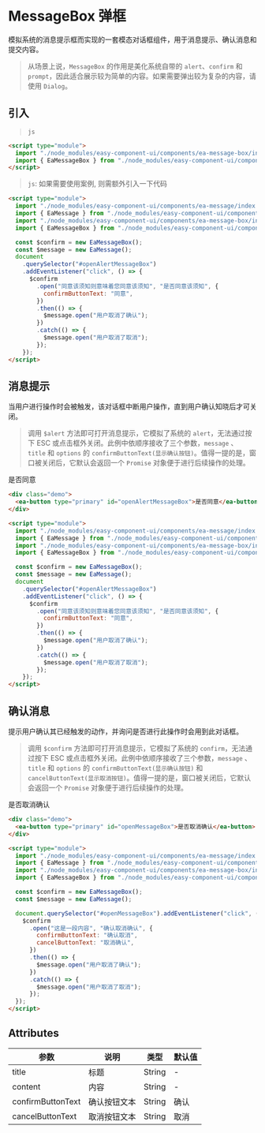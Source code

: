 <script setup>
import { onMounted } from 'vue'

onMounted(() => {
    import('../index.js')
    import('./index.scss')

    const $message = new EaMessage();

    const $alert = new EaMessageBox();
    document.querySelector("#openAlertMessageBox").addEventListener("click", () => {
        $alert
            .open("同意该须知则意味着您同意该须知!", "是否同意该须知", {
                confirmButtonText: "同意",
            })
            .then(() => {
                $message.open("用户同意了须知");
            })
            .catch(() => {
                $message.open("用户拒绝了须知");
            });
    });


    const $confirm = new EaMessageBox();
    document.querySelector("#openConfirmMessageBox").addEventListener("click", () => {
        $confirm
            .open("这是一段内容", "确认取消确认", {
                confirmButtonText: "确认取消",
                cancelButtonText: "取消确认",
            })
            .then(() => {
                $message.open("用户取消了确认");
            })
            .catch(() => {
                $message.open("用户取消了取消");
            });
    });
})

</script>

# MessageBox 弹框

模拟系统的消息提示框而实现的一套模态对话框组件，用于消息提示、确认消息和提交内容。

> 从场景上说，`MessageBox` 的作用是美化系统自带的 `alert`、`confirm` 和 `prompt`，因此适合展示较为简单的内容。如果需要弹出较为复杂的内容，请使用 `Dialog`。

## 引入

> `js`

```html
<script type="module">
  import "./node_modules/easy-component-ui/components/ea-message-box/index.js";
  import { EaMessageBox } from "./node_modules/easy-component-ui/components/ea-message-box/EaMessageBoxClass.js";
</script>
```

> `js`: 如果需要使用案例, 则需额外引入一下代码

```html
<script type="module">
  import "./node_modules/easy-component-ui/components/ea-message/index.js";
  import { EaMessage } from "./node_modules/easy-component-ui/components/ea-message/MessageClass.js";
  import "./node_modules/easy-component-ui/components/ea-message-box/index.js";
  import { EaMessageBox } from "./node_modules/easy-component-ui/components/ea-message-box/EaMessageBoxClass.js";

  const $confirm = new EaMessageBox();
  const $message = new EaMessage();
  document
    .querySelector("#openAlertMessageBox")
    .addEventListener("click", () => {
      $confirm
        .open("同意该须知则意味着您同意该须知", "是否同意该须知", {
          confirmButtonText: "同意",
        })
        .then(() => {
          $message.open("用户取消了确认");
        })
        .catch(() => {
          $message.open("用户取消了取消");
        });
    });
</script>
```

## 消息提示

当用户进行操作时会被触发，该对话框中断用户操作，直到用户确认知晓后才可关闭。

> 调用 `$alert` 方法即可打开消息提示，它模拟了系统的 `alert`，无法通过按下 ESC 或点击框外关闭。此例中依顺序接收了三个参数，`message` 、 `title` 和 `options` 的 `confirmButtonText(显示确认按钮)`。值得一提的是，窗口被关闭后，它默认会返回一个 `Promise` 对象便于进行后续操作的处理。

<div class="demo">
    <ea-button type="primary" id="openAlertMessageBox">是否同意</ea-button>
</div>

```html
<div class="demo">
  <ea-button type="primary" id="openAlertMessageBox">是否同意</ea-button>
</div>
```

```html
<script type="module">
  import "./node_modules/easy-component-ui/components/ea-message/index.js";
  import { EaMessage } from "./node_modules/easy-component-ui/components/ea-message/MessageClass.js";
  import "./node_modules/easy-component-ui/components/ea-message-box/index.js";
  import { EaMessageBox } from "./node_modules/easy-component-ui/components/ea-message-box/EaMessageBoxClass.js";

  const $confirm = new EaMessageBox();
  const $message = new EaMessage();
  document
    .querySelector("#openAlertMessageBox")
    .addEventListener("click", () => {
      $confirm
        .open("同意该须知则意味着您同意该须知", "是否同意该须知", {
          confirmButtonText: "同意",
        })
        .then(() => {
          $message.open("用户取消了确认");
        })
        .catch(() => {
          $message.open("用户取消了取消");
        });
    });
</script>
```

## 确认消息

提示用户确认其已经触发的动作，并询问是否进行此操作时会用到此对话框。

> 调用 `$confirm` 方法即可打开消息提示，它模拟了系统的 `confirm`，无法通过按下 ESC 或点击框外关闭。此例中依顺序接收了三个参数，`message` 、 `title` 和 `options` 的 `confirmButtonText(显示确认按钮)` 和 `cancelButtonText(显示取消按钮)`。值得一提的是，窗口被关闭后，它默认会返回一个 `Promise` 对象便于进行后续操作的处理。

<div class="demo">
    <ea-button type="primary" id="openConfirmMessageBox">是否取消确认</ea-button>
</div>

```html
<div class="demo">
  <ea-button type="primary" id="openMessageBox">是否取消确认</ea-button>
</div>
```

```html
<script type="module">
  import "./node_modules/easy-component-ui/components/ea-message/index.js";
  import { EaMessage } from "./node_modules/easy-component-ui/components/ea-message/MessageClass.js";
  import "./node_modules/easy-component-ui/components/ea-message-box/index.js";
  import { EaMessageBox } from "./node_modules/easy-component-ui/components/ea-message-box/EaMessageBoxClass.js";

  const $confirm = new EaMessageBox();
  const $message = new EaMessage();

  document.querySelector("#openMessageBox").addEventListener("click", () => {
    $confirm
      .open("这是一段内容", "确认取消确认", {
        confirmButtonText: "确认取消",
        cancelButtonText: "取消确认",
      })
      .then(() => {
        $message.open("用户取消了确认");
      })
      .catch(() => {
        $message.open("用户取消了取消");
      });
  });
</script>
```

## Attributes

| 参数              | 说明         | 类型   | 默认值 |
| ----------------- | ------------ | ------ | ------ |
| title             | 标题         | String | -      |
| content           | 内容         | String | -      |
| confirmButtonText | 确认按钮文本 | String | 确认   |
| cancelButtonText  | 取消按钮文本 | String | 取消   |
